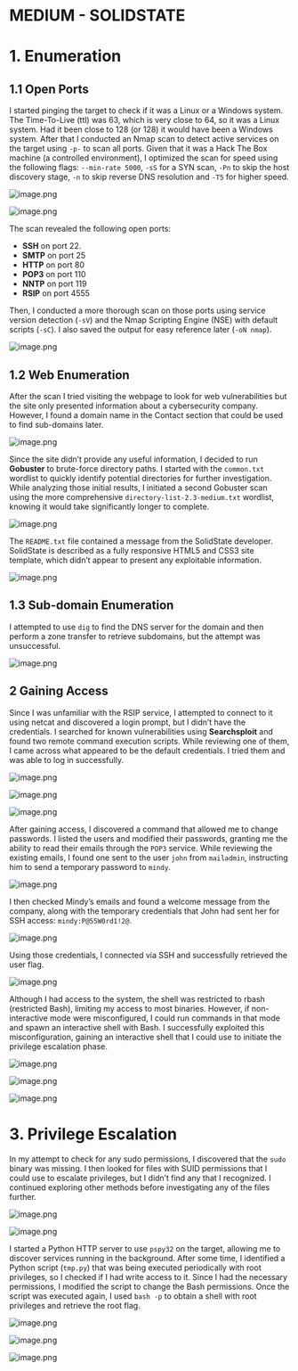 # MEDIUM - SOLIDSTATE

# 1. Enumeration

## 1.1 Open Ports

I started pinging the target to check if it was a Linux or a Windows system. The Time-To-Live (ttl) was 63, which is very close to 64, so it was a Linux system. Had it been close to 128 (or 128) it would have been a Windows system. After that I conducted an Nmap scan to detect active services on the target using `-p-` to scan all ports. Given that it was a Hack The Box machine (a controlled environment), I optimized the scan for speed using the following flags: `--min-rate 5000`, `-sS` for a SYN scan, `-Pn` to skip the host discovery stage, `-n` to skip reverse DNS resolution and `-T5` for higher speed.

![image.png](MEDIUM-SOLIDSTATE/image.png)

![image.png](MEDIUM-SOLIDSTATE/image%201.png)

The scan revealed the following open ports:

- **SSH** on port 22.
- **SMTP** on port 25
- **HTTP** on port 80
- **POP3** on port 110
- **NNTP** on port 119
- **RSIP** on port 4555

Then, I conducted a more thorough scan on those ports using service version detection (`-sV`) and the Nmap Scripting Engine (NSE) with default scripts (`-sC`). I also saved the output for easy reference later (`-oN nmap`).

![image.png](MEDIUM-SOLIDSTATE/image%202.png)

## 1.2 Web Enumeration

After the scan I tried visiting the webpage to look for web vulnerabilities but the site only presented information about a cybersecurity company. However, I found a domain name in the Contact section that could be used to find sub-domains later.

![image.png](MEDIUM-SOLIDSTATE/image%203.png)

Since the site didn’t provide any useful information, I decided to run **Gobuster** to brute-force directory paths. I started with the `common.txt` wordlist to quickly identify potential directories for further investigation. While analyzing those initial results, I initiated a second Gobuster scan using the more comprehensive `directory-list-2.3-medium.txt` wordlist, knowing it would take significantly longer to complete.

![image.png](MEDIUM-SOLIDSTATE/image%204.png)

The `README.txt` file contained a message from the SolidState developer. SolidState is described as a fully responsive HTML5 and CSS3 site template, which didn’t appear to present any exploitable information.

![image.png](MEDIUM-SOLIDSTATE/image%205.png)

## 1.3 Sub-domain Enumeration

I attempted to use `dig` to find the DNS server for the domain and then perform a zone transfer to retrieve subdomains, but the attempt was unsuccessful.

![image.png](MEDIUM-SOLIDSTATE/image%206.png)

## 2 Gaining Access

Since I was unfamiliar with the RSIP service, I attempted to connect to it using netcat and discovered a login prompt, but I didn’t have the credentials. I searched for known vulnerabilities using **Searchsploit** and found two remote command execution scripts. While reviewing one of them, I came across what appeared to be the default credentials. I tried them and was able to log in successfully.

![image.png](MEDIUM-SOLIDSTATE/image%207.png)

![image.png](MEDIUM-SOLIDSTATE/image%208.png)

![image.png](MEDIUM-SOLIDSTATE/image%209.png)

After gaining access, I discovered a command that allowed me to change passwords. I listed the users and modified their passwords, granting me the ability to read their emails through the `POP3` service. While reviewing the existing emails, I found one sent to the user `john` from `mailadmin`, instructing him to send a temporary password to `mindy`.

![image.png](MEDIUM-SOLIDSTATE/image%2010.png)

I then checked Mindy’s emails and found a welcome message from the company, along with the temporary credentials that John had sent her for SSH access: `mindy:P@55W0rd1!2@`.

![image.png](MEDIUM-SOLIDSTATE/image%2011.png)

Using those credentials, I connected via SSH and successfully retrieved the user flag.

![image.png](MEDIUM-SOLIDSTATE/image%2012.png)

Although I had access to the system, the shell was restricted to rbash (restricted Bash), limiting my access to most binaries. However, if non-interactive mode were misconfigured, I could run commands in that mode and spawn an interactive shell with Bash. I successfully exploited this misconfiguration, gaining an interactive shell that I could use to initiate the privilege escalation phase.

![image.png](MEDIUM-SOLIDSTATE/image%2013.png)

![image.png](MEDIUM-SOLIDSTATE/image%2014.png)

![image.png](MEDIUM-SOLIDSTATE/image%2015.png)

# 3. Privilege Escalation

In my attempt to check for any sudo permissions, I discovered that the `sudo` binary was missing. I then looked for files with SUID permissions that I could use to escalate privileges, but I didn’t find any that I recognized. I continued exploring other methods before investigating any of the files further.

![image.png](MEDIUM-SOLIDSTATE/image%2016.png)

![image.png](MEDIUM-SOLIDSTATE/image%2017.png)

I started a Python HTTP server to use `pspy32` on the target, allowing me to discover services running in the background. After some time, I identified a Python script (`tmp.py`) that was being executed periodically with root privileges, so I checked if I had write access to it. Since I had the necessary permissions, I modified the script to change the Bash permissions. Once the script was executed again, I used `bash -p` to obtain a shell with root privileges and retrieve the root flag.

![image.png](MEDIUM-SOLIDSTATE/image%2018.png)

![image.png](MEDIUM-SOLIDSTATE/image%2019.png)

![image.png](MEDIUM-SOLIDSTATE/image%2020.png)
